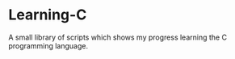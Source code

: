 # Learning-C

A small library of scripts which shows my progress learning the C programming language.


